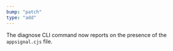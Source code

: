 ```yaml
---
bump: "patch"
type: "add"
---
```


The diagnose CLI command now reports on the presence of the `appsignal.cjs` file.
